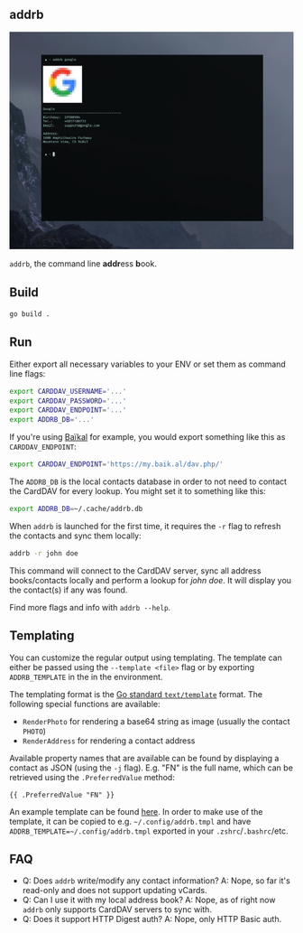 addrb
-----

![addrb](addrb.png)

`addrb`, the command line **addr**ess **b**ook.

## Build

```sh
go build .
```

## Run

Either export all necessary variables to your ENV or set them as command line
flags:

```sh
export CARDDAV_USERNAME='...'
export CARDDAV_PASSWORD='...'
export CARDDAV_ENDPOINT='...'
export ADDRB_DB='...'
```

If you're using [Baïkal](https://github.com/sabre-io/Baikal) for example, you
would export something like this as `CARDDAV_ENDPOINT`:

```sh
export CARDDAV_ENDPOINT='https://my.baik.al/dav.php/'
```

The `ADDRB_DB` is the local contacts database in order to not need to contact
the CardDAV for every lookup. You might set it to something like this:

```sh
export ADDRB_DB=~/.cache/addrb.db
```

When `addrb` is launched for the first time, it requires the `-r` flag to
refresh the contacts and sync them locally: 

```sh
addrb -r john doe
```

This command will connect to the CardDAV server, sync all address books/contacts
locally and perform a lookup for *john doe*. It will display you the contact(s) 
if any was found.

Find more flags and info with `addrb --help`.


## Templating

You can customize the regular output using templating. The template can either
be passed using the `--template <file>` flag or by exporting `ADDRB_TEMPLATE` 
in the in the environment.

The templating format is the [Go standard `text/template`][1] format. The
following special functions are available:

- `RenderPhoto` for rendering a base64 string as image (usually the contact 
  `PHOTO`)
- `RenderAddress` for rendering a contact address

Available property names that are available can be found by displaying a 
contact as JSON (using the `-j` flag). E.g. "FN" is the full name, which can be
retrieved using the `.PreferredValue` method:

```tmpl
{{ .PreferredValue "FN" }}
```

An example template can be found [here][2]. In order to make use of the
template, it can be copied to e.g. `~/.config/addrb.tmpl` and have
`ADDRB_TEMPLATE=~/.config/addrb.tmpl` exported in your `.zshrc`/`.bashrc`/etc.


## FAQ

- Q: Does `addrb` write/modify any contact information?
  A: Nope, so far it's read-only and does not support updating vCards.
- Q: Can I use it with my local address book?
  A: Nope, as of right now `addrb` only supports CardDAV servers to sync with.
- Q: Does it support HTTP Digest auth?
  A: Nope, only HTTP Basic auth.


[1]: https://pkg.go.dev/text/template
[2]: example.tmpl


